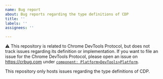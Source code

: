 ```yaml
---
name: Bug report
about: Bug reports regarding the type definitions of CDP
title: ''
labels: ''
assignees: ''

---
```


:warning:
This repository is related to Chrome DevTools Protocol, but does not track issues regarding its definition or implementation.
If you want to file an issue for the Chrome DevTools Protocol, please open an issue on https://crbug.com under [`component: Platform>DevTools>Platform`](https://bugs.chromium.org/p/chromium/issues/entry?components=Platform%3EDevTools%3EPlatform).

This repository only hosts issues regarding the type definitions of CDP.